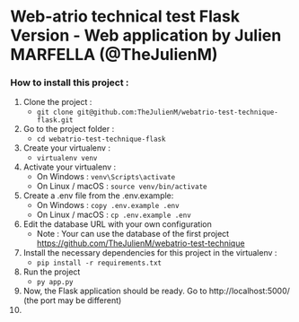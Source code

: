 # Web-atrio technical test Flask Version - Web application by Julien MARFELLA (@TheJulienM)

### How to install this project :

1. Clone the project : 
   - `git clone git@github.com:TheJulienM/webatrio-test-technique-flask.git`
2. Go to the project folder : 
   - `cd webatrio-test-technique-flask`
3. Create your virtualenv :
    - `virtualenv venv`
4. Activate your virtualenv :
    - On Windows : `venv\Scripts\activate`
    - On Linux / macOS : `source venv/bin/activate`
5. Create a .env file from the .env.example:
   - On Windows : `copy .env.example .env`
   - On Linux / macOS : `cp .env.example .env`
6. Edit the database URL with your own configuration
   - Note : Your can use the database of the first project https://github.com/TheJulienM/webatrio-test-technique
7. Install the necessary dependencies for this project in the virtualenv :
   - `pip install -r requirements.txt`
8. Run the project
   - `py app.py`
9. Now, the Flask application should be ready. Go to http://localhost:5000/ (the port may be different)
10. 